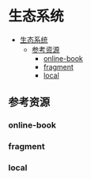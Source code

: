 # 生态系统

<!--ts-->
* [生态系统](#生态系统)
   * [参考资源](#参考资源)
      * [online-book](#online-book)
      * [fragment](#fragment)
      * [local](#local)

<!-- Created by https://github.com/ekalinin/github-markdown-toc -->
<!-- Added by: runner, at: Fri Jul 22 11:30:38 UTC 2022 -->

<!--te-->

## 参考资源

### online-book

### fragment

### local